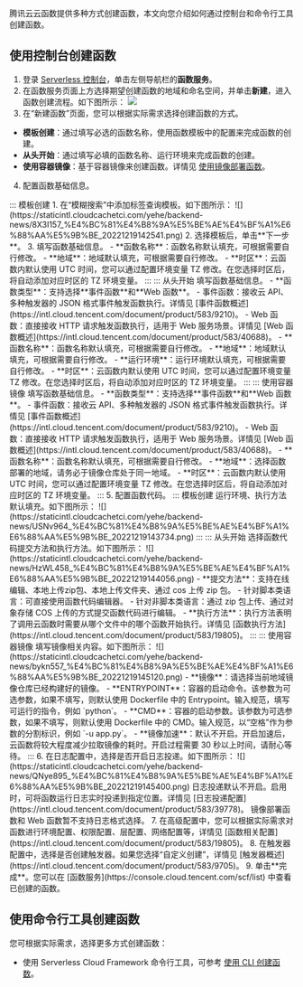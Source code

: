 
腾讯云云函数提供多种方式创建函数，本文向您介绍如何通过控制台和命令行工具创建函数。

## 使用控制台创建函数

1. 登录 [Serverless 控制台](https://console.cloud.tencent.com/scf)，单击左侧导航栏的**函数服务**。
2. 在函数服务页面上方选择期望创建函数的地域和命名空间，并单击**新建**，进入函数创建流程。如下图所示： 
![](https://staticintl.cloudcachetci.com/yehe/backend-news/wnBG038_%E4%BC%81%E4%B8%9A%E5%BE%AE%E4%BF%A1%E6%88%AA%E5%9B%BE_20221219142236.png)
3. 在“新建函数”页面，您可以根据实际需求选择创建函数的方式。
  - **模板创建**：通过填写必选的函数名称，使用函数模板中的配置来完成函数的创建。
  - **从头开始**：通过填写必填的函数名称、运行环境来完成函数的创建。
  - **使用容器镜像**：基于容器镜像来创建函数。详情见 [使用镜像部署函数](https://intl.cloud.tencent.com/document/product/583/41077)。
4. 配置函数基础信息。
<dx-tabs>
::: 模板创建
1. 在“模糊搜索”中添加标签查询模板。如下图所示：
![](https://staticintl.cloudcachetci.com/yehe/backend-news/8X3I157_%E4%BC%81%E4%B8%9A%E5%BE%AE%E4%BF%A1%E6%88%AA%E5%9B%BE_20221219142541.png)
2. 选择模板后，单击**下一步**。
3. 填写函数基础信息。
	- **函数名称**：函数名称默认填充，可根据需要自行修改。
	- **地域**：地域默认填充，可根据需要自行修改。
	- **时区**：云函数内默认使用 UTC 时间，您可以通过配置环境变量 TZ 修改。在您选择时区后，将自动添加对应时区的 TZ 环境变量。
:::
::: 从头开始
填写函数基础信息。
- **函数类型**：支持选择**事件函数**和**Web 函数**。
  - 事件函数：接收云 API、多种触发器的 JSON 格式事件触发函数执行。详情见 [事件函数概述](https://intl.cloud.tencent.com/document/product/583/9210)。
  - Web 函数：直接接收 HTTP 请求触发函数执行，适用于 Web 服务场景。详情见 [Web 函数概述](https://intl.cloud.tencent.com/document/product/583/40688)。
- **函数名称**：函数名称默认填充，可根据需要自行修改。
- **地域**：地域默认填充，可根据需要自行修改。
- **运行环境**：运行环境默认填充，可根据需要自行修改。
- **时区**：云函数内默认使用 UTC 时间，您可以通过配置环境变量 TZ 修改。在您选择时区后，将自动添加对应时区的 TZ 环境变量。
:::
::: 使用容器镜像
填写函数基础信息。
- **函数类型**：支持选择**事件函数**和**Web 函数**。
  - 事件函数：接收云 API、多种触发器的 JSON 格式事件触发函数执行。详情见 [事件函数概述](https://intl.cloud.tencent.com/document/product/583/9210)。
  - Web 函数：直接接收 HTTP 请求触发函数执行，适用于 Web 服务场景。详情见 [Web 函数概述](https://intl.cloud.tencent.com/document/product/583/40688)。
- **函数名称**：函数名称默认填充，可根据需要自行修改。
- **地域**：选择函数部署的地域，请务必于镜像仓库处于同一地域。
- **时区**：云函数内默认使用 UTC 时间，您可以通过配置环境变量 TZ 修改。在您选择时区后，将自动添加对应时区的 TZ 环境变量。
:::
</dx-tabs>
5. 配置函数代码。
<dx-tabs>
::: 模板创建
运行环境、执行方法默认填充。如下图所示：
![](https://staticintl.cloudcachetci.com/yehe/backend-news/USNv964_%E4%BC%81%E4%B8%9A%E5%BE%AE%E4%BF%A1%E6%88%AA%E5%9B%BE_20221219143734.png)
:::
::: 从头开始
选择函数代码提交方法和执行方法。如下图所示：
![](https://staticintl.cloudcachetci.com/yehe/backend-news/HzWL458_%E4%BC%81%E4%B8%9A%E5%BE%AE%E4%BF%A1%E6%88%AA%E5%9B%BE_20221219144056.png)
- **提交方法**：支持在线编辑、本地上传zip包、本地上传文件夹、通过 cos 上传 zip 包。
  - 针对脚本类语言：可直接使用函数代码编辑器。
  - 针对非脚本类语言：通过 zip 包上传、通过对象存储 COS 上传的方式提交函数代码进行编辑。
- **执行方法**：执行方法表明了调用云函数时需要从哪个文件中的哪个函数开始执行。详情见 [函数执行方法](https://intl.cloud.tencent.com/document/product/583/19805)。
:::
::: 使用容器镜像
填写镜像相关内容。如下图所示：
![](https://staticintl.cloudcachetci.com/yehe/backend-news/bykn557_%E4%BC%81%E4%B8%9A%E5%BE%AE%E4%BF%A1%E6%88%AA%E5%9B%BE_20221219145120.png)
- **镜像**：请选择当前地域镜像仓库已经构建好的镜像。
- **ENTRYPOINT**：容器的启动命令。该参数为可选参数，如果不填写，则默认使用 Dockerfile 中的 Entrypoint。输入规范，填写可运行的指令，例如 `python`。
- **CMD**：容器的启动参数。该参数为可选参数，如果不填写，则默认使用 Dockerfile 中的 CMD。输入规范，以“空格”作为参数的分割标识，例如 `-u app.py`。
- **镜像加速**：默认不开启。开启加速后，云函数将较大程度减少拉取镜像的耗时。开启过程需要 30 秒以上时间，请耐心等待。
:::
</dx-tabs>
6. 在日志配置中，选择是否开启日志投递。如下图所示：
![](https://staticintl.cloudcachetci.com/yehe/backend-news/QNye895_%E4%BC%81%E4%B8%9A%E5%BE%AE%E4%BF%A1%E6%88%AA%E5%9B%BE_20221219145400.png)
日志投递默认不开启。启用时，可将函数运行日志实时投递到指定位置。详情见 [日志投递配置](https://intl.cloud.tencent.com/document/product/583/39778)。
<dx-alert infotype="notice" title="">
镜像部署函数和 Web 函数暂不支持日志格式选择。
</dx-alert>
7. 在高级配置中，您可以根据实际需求对函数进行环境配置、权限配置、层配置、网络配置等，详情见 [函数相关配置](https://intl.cloud.tencent.com/document/product/583/19805)。
8. 在触发器配置中，选择是否创建触发器。如果您选择“自定义创建”，详情见 [触发器概述](https://intl.cloud.tencent.com/document/product/583/9705)。
9. 单击**完成**。您可以在 [函数服务](https://console.cloud.tencent.com/scf/list) 中查看已创建的函数。



## 使用命令行工具创建函数 

您可根据实际需求，选择更多方式创建函数：
- 使用 Serverless Cloud Framework 命令行工具，可参考 [使用 CLI 创建函数](https://intl.cloud.tencent.com/document/product/583/32743)。

